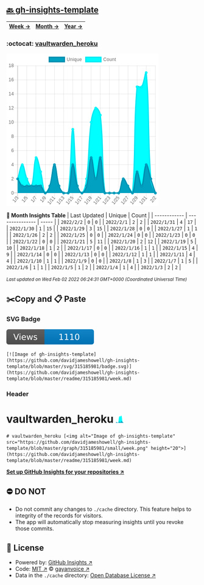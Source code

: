 ## [🔙 gh-insights-template](https://github.com/davidjameshowell/gh-insights-template)
| [**Week →**](https://github.com/davidjameshowell/gh-insights-template/blob/master/readme/315185981/week.md) | [**Month →**](https://github.com/davidjameshowell/gh-insights-template/blob/master/readme/315185981/month.md) | [**Year →**](https://github.com/davidjameshowell/gh-insights-template/blob/master/readme/315185981/year.md) |
 | ------------ | --------------- | ----- |

### :octocat: [vaultwarden_heroku](https://github.com/davidjameshowell/vaultwarden_heroku)
![Image of gh-insights-template](https://github.com/davidjameshowell/gh-insights-template/blob/master/graph/315185981/large/month.png)

**:calendar: Month Insights Table**
| Last Updated | Unique | Count |
 | ------------ | --------------- | ----- |
 | `2022/2/2` |  `0` | `0` |
 | `2022/2/1` |  `2` | `2` |
 | `2022/1/31` |  `4` | `17` |
 | `2022/1/30` |  `1` | `15` |
 | `2022/1/29` |  `3` | `15` |
 | `2022/1/28` |  `0` | `0` |
 | `2022/1/27` |  `1` | `1` |
 | `2022/1/26` |  `2` | `2` |
 | `2022/1/25` |  `0` | `0` |
 | `2022/1/24` |  `0` | `0` |
 | `2022/1/23` |  `0` | `0` |
 | `2022/1/22` |  `0` | `0` |
 | `2022/1/21` |  `5` | `11` |
 | `2022/1/20` |  `2` | `12` |
 | `2022/1/19` |  `5` | `10` |
 | `2022/1/18` |  `1` | `2` |
 | `2022/1/17` |  `0` | `0` |
 | `2022/1/16` |  `1` | `1` |
 | `2022/1/15` |  `4` | `9` |
 | `2022/1/14` |  `0` | `0` |
 | `2022/1/13` |  `0` | `0` |
 | `2022/1/12` |  `1` | `1` |
 | `2022/1/11` |  `4` | `4` |
 | `2022/1/10` |  `1` | `1` |
 | `2022/1/9` |  `0` | `0` |
 | `2022/1/8` |  `1` | `3` |
 | `2022/1/7` |  `1` | `5` |
 | `2022/1/6` |  `1` | `1` |
 | `2022/1/5` |  `1` | `2` |
 | `2022/1/4` |  `1` | `4` |
 | `2022/1/3` |  `2` | `2` |

<small><i>Last updated on Wed Feb 02 2022 06:24:31 GMT+0000 (Coordinated Universal Time)</i></small>

## ✂️Copy and 📋 Paste
### SVG Badge
[![Image of gh-insights-template](https://github.com/davidjameshowell/gh-insights-template/blob/master/svg/315185981/badge.svg)](https://github.com/davidjameshowell/gh-insights-template/blob/master/readme/315185981/week.md)
```readme
[![Image of gh-insights-template](https://github.com/davidjameshowell/gh-insights-template/blob/master/svg/315185981/badge.svg)](https://github.com/davidjameshowell/gh-insights-template/blob/master/readme/315185981/week.md)
```
### Header
# vaultwarden_heroku [<img alt="Image of gh-insights-template" src="https://github.com/davidjameshowell/gh-insights-template/blob/master/graph/315185981/small/week.png" height="20">](https://github.com/davidjameshowell/gh-insights-template/blob/master/readme/315185981/week.md)
```readme
# vaultwarden_heroku [<img alt="Image of gh-insights-template" src="https://github.com/davidjameshowell/gh-insights-template/blob/master/graph/315185981/small/week.png" height="20">](https://github.com/davidjameshowell/gh-insights-template/blob/master/readme/315185981/week.md)
```
[**Set up GitHub Insights for your repositories ↗️**](https://github.com/gayanvoice/github-insights)
## ⛔ DO NOT
- Do not commit any changes to `./cache` directory. This feature helps to integrity of the records for visitors.
- The app will automatically stop measuring insights until you revoke those commits.
## 📄 License
- Powered by: [GitHub Insights ↗️](https://github.com/gayanvoice/github-insights)
- Code: [MIT ↗️](./LICENSE) © [gayanvoice ↗️](https://github.com/gayanvoice)
- Data in the `./cache` directory: [Open Database License ↗️](https://opendatacommons.org/licenses/odbl/1-0/)
